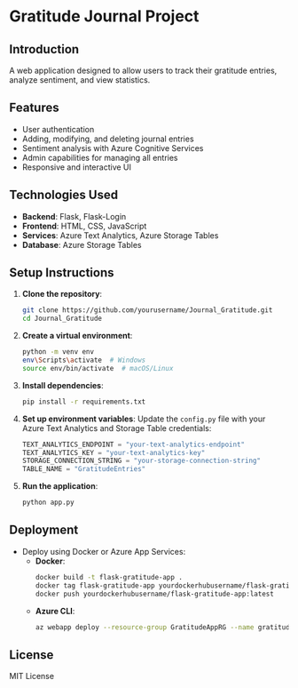 # Gratitude Journal Project

## Introduction
A web application designed to allow users to track their gratitude entries, analyze sentiment, and view statistics.

## Features
- User authentication
- Adding, modifying, and deleting journal entries
- Sentiment analysis with Azure Cognitive Services
- Admin capabilities for managing all entries
- Responsive and interactive UI

## Technologies Used
- **Backend**: Flask, Flask-Login
- **Frontend**: HTML, CSS, JavaScript
- **Services**: Azure Text Analytics, Azure Storage Tables
- **Database**: Azure Storage Tables

## Setup Instructions
1. **Clone the repository**:
    ```bash
    git clone https://github.com/yourusername/Journal_Gratitude.git
    cd Journal_Gratitude
    ```

2. **Create a virtual environment**:
    ```bash
    python -m venv env
    env\Scripts\activate  # Windows
    source env/bin/activate  # macOS/Linux
    ```

3. **Install dependencies**:
    ```bash
    pip install -r requirements.txt
    ```

4. **Set up environment variables**:
    Update the `config.py` file with your Azure Text Analytics and Storage Table credentials:
    ```python
    TEXT_ANALYTICS_ENDPOINT = "your-text-analytics-endpoint"
    TEXT_ANALYTICS_KEY = "your-text-analytics-key"
    STORAGE_CONNECTION_STRING = "your-storage-connection-string"
    TABLE_NAME = "GratitudeEntries"
    ```

5. **Run the application**:
    ```bash
    python app.py
    ```

## Deployment
- Deploy using Docker or Azure App Services:
    - **Docker**:
        ```bash
        docker build -t flask-gratitude-app .
        docker tag flask-gratitude-app yourdockerhubusername/flask-gratitude-app:latest
        docker push yourdockerhubusername/flask-gratitude-app:latest
        ```
    - **Azure CLI**:
        ```bash
        az webapp deploy --resource-group GratitudeAppRG --name gratitude-journal-app --src-path app.zip --type zip
        ```

## License
MIT License
